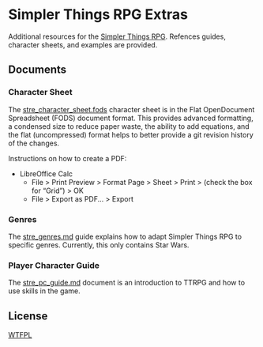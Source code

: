 # Simpler Things RPG Extras

Additional resources for the [Simpler Things RPG](https://github.com/ekultails/simpler_things_rpg). Refences guides, character sheets, and examples are provided.

## Documents

### Character Sheet

The [stre_character_sheet.fods](stre_character_sheet.fods) character sheet is in the Flat OpenDocument Spreadsheet (FODS) document format. This provides advanced formatting, a condensed size to reduce paper waste, the ability to add equations, and the flat (uncompressed) format helps to better provide a git revision history of the changes.

Instructions on how to create a PDF:

- LibreOffice Calc
    - File > Print Preview > Format Page > Sheet > Print > (check the box for “Grid”) > OK
    - File > Export as PDF... > Export

### Genres

The [stre_genres.md](stre_genres.md) guide explains how to adapt Simpler Things RPG to specific genres. Currently, this only contains Star Wars.

### Player Character Guide

The [stre_pc_guide.md](stre_pc_guide.md) document is an introduction to TTRPG and how to use skills in the game.

## License

[WTFPL](http://www.wtfpl.net/about/)
